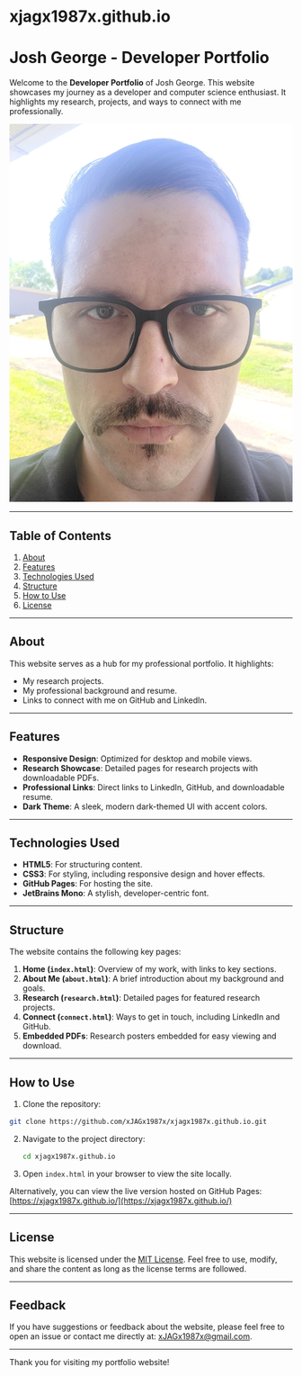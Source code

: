# xjagx1987x.github.io

# Josh George - Developer Portfolio

Welcome to the **Developer Portfolio** of Josh George. This website showcases my journey as a developer and computer science enthusiast. It highlights my research, projects, and ways to connect with me professionally.

![Website Preview](images/html-head.jpg)

---

## Table of Contents
1. [About](#about)
2. [Features](#features)
3. [Technologies Used](#technologies-used)
4. [Structure](#structure)
5. [How to Use](#how-to-use)
6. [License](#license)

---

## About
This website serves as a hub for my professional portfolio. It highlights:
- My research projects.
- My professional background and resume.
- Links to connect with me on GitHub and LinkedIn.

---

## Features
- **Responsive Design**: Optimized for desktop and mobile views.
- **Research Showcase**: Detailed pages for research projects with downloadable PDFs.
- **Professional Links**: Direct links to LinkedIn, GitHub, and downloadable resume.
- **Dark Theme**: A sleek, modern dark-themed UI with accent colors.

---

## Technologies Used
- **HTML5**: For structuring content.
- **CSS3**: For styling, including responsive design and hover effects.
- **GitHub Pages**: For hosting the site.
- **JetBrains Mono**: A stylish, developer-centric font.

---

## Structure
The website contains the following key pages:
1. **Home (`index.html`)**: Overview of my work, with links to key sections.
2. **About Me (`about.html`)**: A brief introduction about my background and goals.
3. **Research (`research.html`)**: Detailed pages for featured research projects.
4. **Connect (`connect.html`)**: Ways to get in touch, including LinkedIn and GitHub.
5. **Embedded PDFs**: Research posters embedded for easy viewing and download.

---

## How to Use
1. Clone the repository:
```bash
git clone https://github.com/xJAGx1987x/xjagx1987x.github.io.git
```
2. Navigate to the project directory:
   ```bash
   cd xjagx1987x.github.io
   ```

3. Open `index.html` in your browser to view the site locally.

Alternatively, you can view the live version hosted on GitHub Pages:
[https://xjagx1987x.github.io/](https://xjagx1987x.github.io/)

---

## License
This website is licensed under the [MIT License](LICENSE). Feel free to use, modify, and share the content as long as the license terms are followed.

---

## Feedback
If you have suggestions or feedback about the website, please feel free to open an issue or contact me directly at:
[xJAGx1987x@gmail.com](mailto:xJAGx1987x@gmail.com).

---

Thank you for visiting my portfolio website!
```
